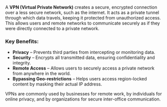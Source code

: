 A **VPN (Virtual Private Network)** creates a secure, encrypted connection over a less secure network, such as the internet. It acts as a private tunnel through which data travels, keeping it protected from unauthorized access. This allows users and remote networks to communicate securely as if they were directly connected to a private network.

### **Key Benefits:**

- **Privacy** – Prevents third parties from intercepting or monitoring data.
- **Security** – Encrypts all transmitted data, ensuring confidentiality and integrity.
- **Remote Access** – Allows users to securely access a private network from anywhere in the world.
- **Bypassing Geo-restrictions** – Helps users access region-locked content by masking their actual IP address.

VPNs are commonly used by businesses for remote work, by individuals for online privacy, and by organizations for secure inter-office communication.